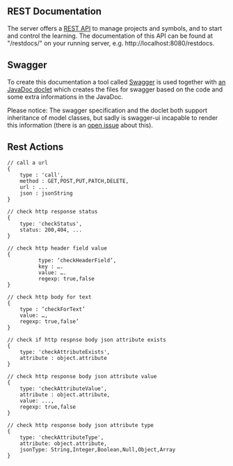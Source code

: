 REST Documentation
------------------

The server offers a [REST API](http://en.wikipedia.org/wiki/Representational_state_transfer) to manage projects and
symbols, and to start and control the learning.
The documentation of this API can be found at "/restdocs/" on your running server, e.g. http://localhost:8080/restdocs.

## Swagger

To create this documentation a tool called [Swagger](http://swagger.io/) is used together with
[an JavaDoc doclet](https://github.com/Carma-Public/swagger-jaxrs-doclet) which creates the files for swagger based on
the code and some extra informations in the JavaDoc.

Please notice: The swagger specification and the doclet both support inheritance of model classes, but sadly is
swagger-ui incapable to render this information
(there is an [open issue](https://github.com/swagger-api/swagger-ui/issues/300) about this).

## Rest Actions

    // call a url
    {
        type : 'call',
        method : GET,POST,PUT,PATCH,DELETE,
        url : ...
        json : jsonString
    }

    // check http response status
    {
        type: 'checkStatus',
        status: 200,404, ...
    }

    // check http header field value
    {
              type: ‘checkHeaderField’,
              key : ….
              value: ….
              regexp: true,false
    }

    // check http body for text
    {
        type : ‘checkForText’
        value: …,
        regexp: true,false’
    }

    // check if http respnse body json attribute exists
    {
        type: 'checkAttributeExists',
        attribute : object.attribute
    }

    // check http response body json attribute value
    {
        type: 'checkAttributeValue',
        attribute : object.attribute,
        value: ...,
        regexp: true,false
    }

    // check http response body json attribute type
    {
        type: 'checkAttributeType',
        attribute: object.attribute,
        jsonType: String,Integer,Boolean,Null,Object,Array
    }